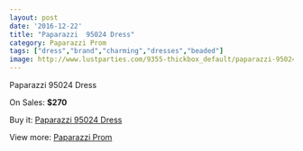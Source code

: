 ```yaml
---
layout: post
date: '2016-12-22'
title: "Paparazzi  95024 Dress"
category: Paparazzi Prom
tags: ["dress","brand","charming","dresses","beaded"]
image: http://www.lustparties.com/9355-thickbox_default/paparazzi-95024-dress.jpg
---
```

Paparazzi  95024 Dress

On Sales: **$270**
<a href="https://www.lustparties.com/en/paparazzi-prom/3265-paparazzi-95024-dress.html"><amp-img layout="responsive" width="600" height="600" src="//www.lustparties.com/9355-thickbox_default/paparazzi-95024-dress.jpg" alt="Paparazzi  95024 Dress 0" /></a>
<a href="https://www.lustparties.com/en/paparazzi-prom/3265-paparazzi-95024-dress.html"><amp-img layout="responsive" width="600" height="600" src="//www.lustparties.com/9356-thickbox_default/paparazzi-95024-dress.jpg" alt="Paparazzi  95024 Dress 1" /></a>
<a href="https://www.lustparties.com/en/paparazzi-prom/3265-paparazzi-95024-dress.html"><amp-img layout="responsive" width="600" height="600" src="//www.lustparties.com/9357-thickbox_default/paparazzi-95024-dress.jpg" alt="Paparazzi  95024 Dress 2" /></a>
<a href="https://www.lustparties.com/en/paparazzi-prom/3265-paparazzi-95024-dress.html"><amp-img layout="responsive" width="600" height="600" src="//www.lustparties.com/9358-thickbox_default/paparazzi-95024-dress.jpg" alt="Paparazzi  95024 Dress 3" /></a>

Buy it: [Paparazzi  95024 Dress](https://www.lustparties.com/en/paparazzi-prom/3265-paparazzi-95024-dress.html "Paparazzi  95024 Dress")

View more: [Paparazzi Prom](https://www.lustparties.com/en/10-paparazzi-prom "Paparazzi Prom")